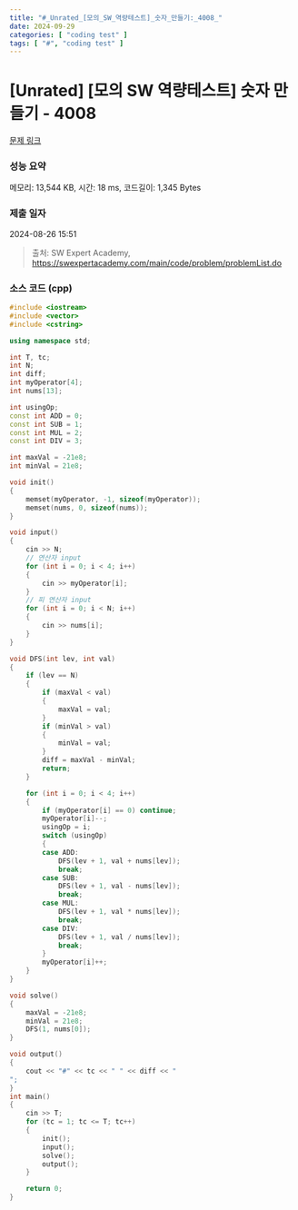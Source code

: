 ```yaml
---
title: "#_Unrated_[모의_SW_역량테스트]_숫자_만들기:_4008_"
date: 2024-09-29
categories: [ "coding test" ]
tags: [ "#", "coding test" ]
---
```


# [Unrated] [모의 SW 역량테스트] 숫자 만들기 - 4008 

[문제 링크](https://swexpertacademy.com/main/code/problem/problemDetail.do?contestProbId=AWIeRZV6kBUDFAVH) 

### 성능 요약

메모리: 13,544 KB, 시간: 18 ms, 코드길이: 1,345 Bytes

### 제출 일자

2024-08-26 15:51



> 출처: SW Expert Academy, https://swexpertacademy.com/main/code/problem/problemList.do


### 소스 코드 (cpp)
```cpp
#include <iostream>
#include <vector>
#include <cstring>

using namespace std;

int T, tc;
int N;
int diff;
int myOperator[4];
int nums[13];

int usingOp;
const int ADD = 0;
const int SUB = 1;
const int MUL = 2;
const int DIV = 3;

int maxVal = -21e8;
int minVal = 21e8;

void init()
{
	memset(myOperator, -1, sizeof(myOperator));
	memset(nums, 0, sizeof(nums));
}

void input()
{
	cin >> N;
	// 연산자 input
	for (int i = 0; i < 4; i++)
	{
		cin >> myOperator[i];
	}
	// 피 연산자 input
	for (int i = 0; i < N; i++)
	{
		cin >> nums[i];
	}
}

void DFS(int lev, int val)
{
	if (lev == N)
	{
		if (maxVal < val)
		{
			maxVal = val;
		}
		if (minVal > val)
		{
			minVal = val;
		}
		diff = maxVal - minVal;
		return;
	}

	for (int i = 0; i < 4; i++)
	{
		if (myOperator[i] == 0) continue;
		myOperator[i]--;
		usingOp = i;
		switch (usingOp)
		{
		case ADD:
			DFS(lev + 1, val + nums[lev]);
			break;
		case SUB:
			DFS(lev + 1, val - nums[lev]);
			break;
		case MUL:
			DFS(lev + 1, val * nums[lev]);
			break;
		case DIV:
			DFS(lev + 1, val / nums[lev]);
			break;
		}
		myOperator[i]++;
	}
}

void solve()
{
	maxVal = -21e8;
	minVal = 21e8;
	DFS(1, nums[0]);
}

void output()
{
	cout << "#" << tc << " " << diff << "
";
}
int main()
{
	cin >> T;
	for (tc = 1; tc <= T; tc++)
	{
		init();
		input();
		solve();
		output();
	}

	return 0;
}
```

